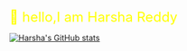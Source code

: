 <span style="color: Yellow; font-size: 24px;">:wave: hello,I am Harsha Reddy</span>



[![Harsha's GitHub stats](https://github-readme-stats.vercel.app/api?username=harshavardhanm03)](https://github.com/anuraghazra/github-readme-stats)
